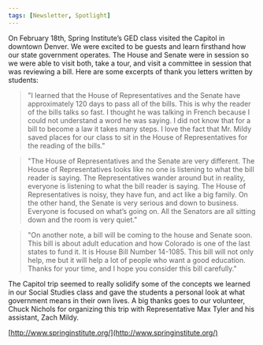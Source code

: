 ```yaml
---
tags: [Newsletter, Spotlight]
---
```

On February 18th, Spring Institute’s GED class visited the Capitol in downtown Denver. We were excited to be guests and learn firsthand how our state government operates. The House and Senate were in session so we were able to visit both, take a tour, and visit a committee in session that was reviewing a bill. Here are some excerpts of thank you letters written by students:

> "I learned that the House of Representatives and the Senate have approximately 120 days to pass all of the bills. This is why the reader of the bills talks so fast. I thought he was talking in French because I could not understand a word he was saying. I did not know that for a bill to become a law it takes many steps. I love the fact that Mr. Mildy saved places for our class to sit in the House of Representatives for the reading of the bills."

> "The House of Representatives and the Senate are very different. The House of Representatives looks like no one is listening to what the bill reader is saying. The Representatives wander around but in reality, everyone is listening to what the bill reader is saying. The House of Representatives is noisy, they have fun, and act like a big family. On the other hand, the Senate is very serious and down to business. Everyone is focused on what’s going on. All the Senators are all sitting down and the room is very quiet."

> "On another note, a bill will be coming to the house and Senate soon. This bill is about adult education and how Colorado is one of the last states to fund it. It is House Bill Number 14-1085. This bill will not only help, me but it will help a lot of people who want a good education. Thanks for your time, and I hope you consider this bill carefully."

The Capitol trip seemed to really solidify some of the concepts we learned in our Social Studies class and gave the students a personal look at what government means in their own lives. A big thanks goes to our volunteer, Chuck Nichols for organizing this trip with Representative Max Tyler and his assistant, Zach Mildy.

[http://www.springinstitute.org/](http://www.springinstitute.org/)